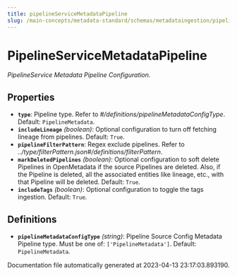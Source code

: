 ```yaml
---
title: pipelineServiceMetadataPipeline
slug: /main-concepts/metadata-standard/schemas/metadataingestion/pipelineservicemetadatapipeline
---
```


# PipelineServiceMetadataPipeline

*PipelineService Metadata Pipeline Configuration.*

## Properties

- **`type`**: Pipeline type. Refer to *#/definitions/pipelineMetadataConfigType*. Default: `PipelineMetadata`.
- **`includeLineage`** *(boolean)*: Optional configuration to turn off fetching lineage from pipelines. Default: `True`.
- **`pipelineFilterPattern`**: Regex exclude pipelines. Refer to *../type/filterPattern.json#/definitions/filterPattern*.
- **`markDeletedPipelines`** *(boolean)*: Optional configuration to soft delete Pipelines in OpenMetadata if the source Pipelines are deleted. Also, if the Pipeline is deleted, all the associated entities like lineage, etc., with that Pipeline will be deleted. Default: `True`.
- **`includeTags`** *(boolean)*: Optional configuration to toggle the tags ingestion. Default: `True`.
## Definitions

- **`pipelineMetadataConfigType`** *(string)*: Pipeline Source Config Metadata Pipeline type. Must be one of: `['PipelineMetadata']`. Default: `PipelineMetadata`.


Documentation file automatically generated at 2023-04-13 23:17:03.893190.
